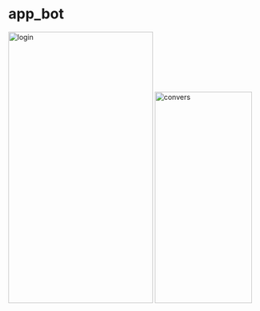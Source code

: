 # app_bot

<img width="289" height="543" alt="login" src="https://github.com/user-attachments/assets/a880f2db-78a0-4d67-8a48-c6006f7ecdf9" />

<img width="194" height="423" alt="convers" src="https://github.com/user-attachments/assets/f45cd4d5-bacb-4a7b-8efd-819cdb2bdcb4" />
